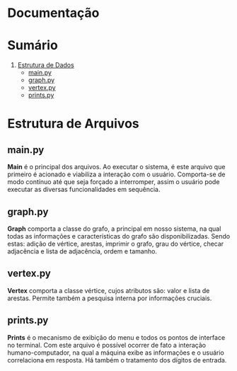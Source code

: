 # Documentação

# Sumário
1. [Estrutura de Dados](#1)
    * [main.py](#1.1)
    * [graph.py](#1.2)
    * [vertex.py](#1.3)
    * [prints.py](#1.4)

# Estrutura de Arquivos <a id="1"></a>

## main.py <a id="1.1"></a>
**Main** é o principal dos arquivos. Ao executar o sistema, é
este arquivo que primeiro é acionado e viabiliza a interação
com o usuário. Comporta-se de modo contínuo até que seja
forçado a interromper, assim o usuário pode executar as
diversas funcionalidades em sequência.

## graph.py <a id="1.2"></a>
**Graph** comporta a classe do grafo, a principal em nosso
sistema, na qual todas as informações e características do
grafo são disponibilizadas. Sendo estas: adição de vértice,
arestas, imprimir o grafo, grau do vértice, checar adjacência
e lista de adjacência, ordem e tamanho.

## vertex.py <a id="1.3"></a>
**Vertex** comporta a classe vértice, cujos atributos são: valor
e lista de arestas. Permite também a pesquisa interna por
informações cruciais.

## prints.py <a id="1.4"></a>
**Prints** é o mecanismo de exibição do menu e todos os
pontos de interface no terminal. Com este arquivo é
possível ocorrer de fato a interação humano-computador, na
qual a máquina exibe as informações e o usuário
correlaciona em resposta. Há também o tratamento dos
dígitos de entrada.